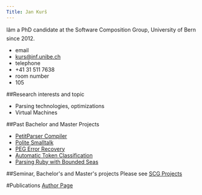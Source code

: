 ```yaml
---
Title: Jan Kurš
---
```


Iâm a PhD candidate at the Software Composition Group, University of Bern since 2012.

-  email
-  <a href=mailto:kurs@iam.unibe.ch>kurs@inf.unibe.ch</a>
-  telephone
- \+41 31 511 7638
-  room number
-  105

##Research interests and topic

-  Parsing technologies, optimizations
-  Virtual Machines

##Past Bachelor and Master Projects

-  [PetitParser Compiler](%base_url%/research/petitcompiler)
-  [Polite Smalltalk](%base_url%/research/Polite)
-  [PEG Error Recovery](%base_url%/wiki/projects/archive/ErrorRecovery)
-  [Automatic Token Classification](%base_url%/wiki/projects/archive/tokenclassification)
-  [Parsing Ruby with Bounded Seas](%base_url%/wiki/projects/archive/BoundedSeasRuby)


##Seminar, Bachelor's and Master's projects
Please see [SCG Projects](%base_url%/wiki/projects)

#Publications
[Author Page](%assets_url%/scgbib/?query=kursjan&filter=Year)
